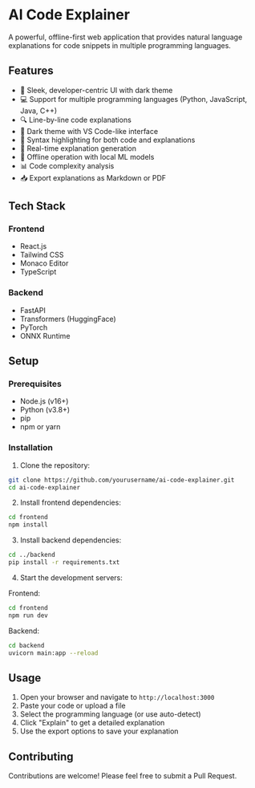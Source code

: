 # AI Code Explainer

A powerful, offline-first web application that provides natural language explanations for code snippets in multiple programming languages.

## Features

- 🎨 Sleek, developer-centric UI with dark theme
- 💻 Support for multiple programming languages (Python, JavaScript, Java, C++)
- 🔍 Line-by-line code explanations
- 🌙 Dark theme with VS Code-like interface
- 📝 Syntax highlighting for both code and explanations
- 🔄 Real-time explanation generation
- 💾 Offline operation with local ML models
- 📊 Code complexity analysis
- 📥 Export explanations as Markdown or PDF

## Tech Stack

### Frontend
- React.js
- Tailwind CSS
- Monaco Editor
- TypeScript

### Backend
- FastAPI
- Transformers (HuggingFace)
- PyTorch
- ONNX Runtime

## Setup

### Prerequisites
- Node.js (v16+)
- Python (v3.8+)
- pip
- npm or yarn

### Installation

1. Clone the repository:
```bash
git clone https://github.com/yourusername/ai-code-explainer.git
cd ai-code-explainer
```

2. Install frontend dependencies:
```bash
cd frontend
npm install
```

3. Install backend dependencies:
```bash
cd ../backend
pip install -r requirements.txt
```

4. Start the development servers:

Frontend:
```bash
cd frontend
npm run dev
```

Backend:
```bash
cd backend
uvicorn main:app --reload
```

## Usage

1. Open your browser and navigate to `http://localhost:3000`
2. Paste your code or upload a file
3. Select the programming language (or use auto-detect)
4. Click "Explain" to get a detailed explanation
5. Use the export options to save your explanation


## Contributing

Contributions are welcome! Please feel free to submit a Pull Request. 
